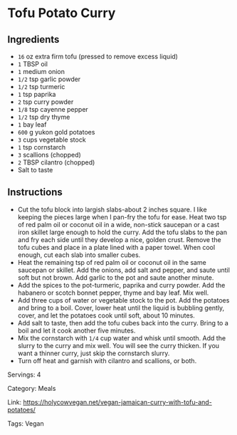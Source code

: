 # Tofu Potato Curry

## Ingredients

- `16` oz extra firm tofu (pressed to remove excess liquid)
- `1` TBSP oil
- `1` medium onion
- `1/2` tsp garlic powder
- `1/2` tsp turmeric
- `1` tsp paprika
- `2` tsp curry powder
- `1/8` tsp cayenne pepper
- `1/2` tsp dry thyme
- `1` bay leaf
- `600` g yukon gold potatoes
- `3` cups vegetable stock
- `1` tsp cornstarch
- `3` scallions (chopped)
- `2` TBSP cilantro (chopped)
- Salt to taste

## Instructions

- Cut the tofu block into largish slabs-about 2 inches square. I like keeping the pieces large when I pan-fry the tofu for ease. Heat two tsp of red palm oil or coconut oil in a wide, non-stick saucepan or a cast iron skillet large enough to hold the curry. Add the tofu slabs to the pan and fry each side until they develop a nice, golden crust. Remove the tofu cubes and place in a plate lined with a paper towel. When cool enough, cut each slab into smaller cubes.
- Heat the remaining tsp of red palm oil or coconut oil in the same saucepan or skillet. Add the onions, add salt and pepper, and saute until soft but not brown. Add garlic to the pot and saute another minute.
- Add the spices to the pot-turmeric, paprika and curry powder. Add the habanero or scotch bonnet pepper, thyme and bay leaf. Mix well.
- Add three cups of water or vegetable stock to the pot. Add the potatoes and bring to a boil. Cover, lower heat until the liquid is bubbling gently, cover, and let the potatoes cook until soft, about 10 minutes.
- Add salt to taste, then add the tofu cubes back into the curry. Bring to a boil and let it cook another five minutes.
- Mix the cornstarch with `1/4` cup water and whisk until smooth. Add the slurry to the curry and mix well. You will see the curry thicken. If you want a thinner curry, just skip the cornstarch slurry.
- Turn off heat and garnish with cilantro and scallions, or both.

Servings: 4

Category: Meals

Link: https://holycowvegan.net/vegan-jamaican-curry-with-tofu-and-potatoes/

Tags: Vegan


